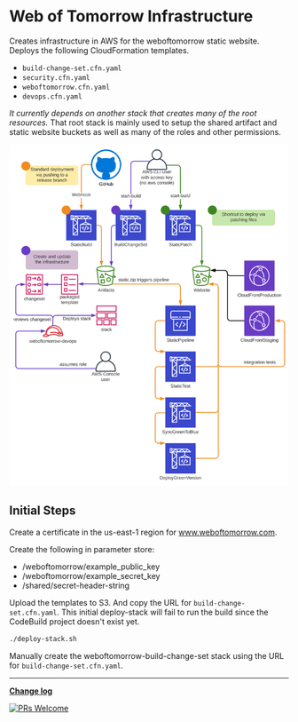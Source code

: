 # Web of Tomorrow Infrastructure

Creates infrastructure in AWS for the weboftomorrow static website. Deploys
the following CloudFormation templates.

- `build-change-set.cfn.yaml`
- `security.cfn.yaml`
- `weboftomorrow.cfn.yaml`
- `devops.cfn.yaml`

_It currently depends on another stack that creates many of the root resources._
That root stack is mainly used to setup the shared artifact and static website
buckets as well as many of the roles and other permissions.

![Layout of infrastructure in AWS](/images/weboftomorrow-infrastructure.svg)
## Initial Steps

Create a certificate in the us-east-1 region for www.weboftomorrow.com.

Create the following in parameter store:

- /weboftomorrow/example_public_key
- /weboftomorrow/example_secret_key
- /shared/secret-header-string

Upload the templates to S3. And copy the URL for `build-change-set.cfn.yaml`.
This initial deploy-stack will fail to run the build since the CodeBuild project
doesn't exist yet.

```bash
./deploy-stack.sh
```

Manually create the weboftomorrow-build-change-set stack using
the URL for `build-change-set.cfn.yaml`.

---

**[Change log](CHANGELOG.md)**

[![PRs Welcome](https://img.shields.io/badge/PRs-welcome-brightgreen.svg?style=flat-square)](http://makeapullrequest.com)
